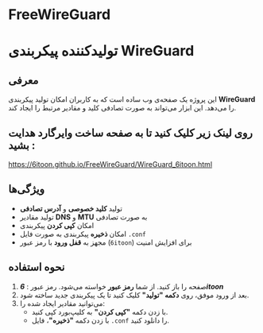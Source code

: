 # FreeWireGuard
# تولیدکننده پیکربندی WireGuard

## معرفی
این پروژه یک صفحه‌ی وب ساده است که به کاربران امکان تولید پیکربندی **WireGuard** را می‌دهد. این ابزار می‌تواند به صورت تصادفی کلید و مقادیر مرتبط را ایجاد کند.

## روی لینک زیر کلیک کنید تا به صفحه ساخت وایرگارد هدایت بشید :
https://6itoon.github.io/FreeWireGuard/WireGuard_6itoon.html


## ویژگی‌ها
- تولید **کلید خصوصی** و **آدرس تصادفی**
- تولید مقادیر **DNS** و **MTU** به صورت تصادفی
- امکان **کپی کردن** پیکربندی
- امکان **ذخیره** پیکربندی به صورت فایل `.conf`
- مجهز به **قفل ورود** با رمز عبور (`6itoon`) برای افزایش امنیت

## نحوه استفاده
1. صفحه را باز کنید. از شما **رمز عبور** خواسته می‌شود. رمز عبور : ***6itoon***
2. بعد از ورود موفق، روی **دکمه "تولید"** کلیک کنید تا یک پیکربندی جدید ساخته شود.
3. می‌توانید مقادیر ایجاد شده را:
   - با زدن دکمه **"کپی کردن"** به کلیپ‌بورد کپی کنید.
   - با زدن دکمه **"ذخیره"**، فایل `.conf` را دانلود کنید.



